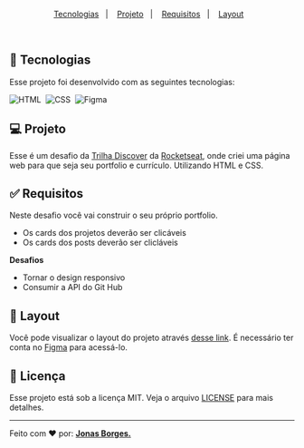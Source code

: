 <!-- <h1 align="center">
  <img alt="dev.finances" title="dev.finances" src=".github/logo.svg" width="220px" />
</h1> -->

<p align="center">
  <a href="#-tecnologias">Tecnologias</a>&nbsp;&nbsp;&nbsp;|&nbsp;&nbsp;&nbsp;
  <a href="#-projeto">Projeto</a>&nbsp;&nbsp;&nbsp;|&nbsp;&nbsp;&nbsp;
  <a href="#-requisitos">Requisitos</a>&nbsp;&nbsp;&nbsp;|&nbsp;&nbsp;&nbsp;
  <a href="#-layout">Layout</a>&nbsp;&nbsp;&nbsp;
</p>


<br>

<!-- <p align="center">
  <img alt="dev.finances" src=".github/devfinances.png" width="100%">
</p> -->

## 🚀 Tecnologias

Esse projeto foi desenvolvido com as seguintes tecnologias:

![HTML](https://img.shields.io/badge/-HTML-05122A?style=flat&logo=HTML5)&nbsp;
![CSS](https://img.shields.io/badge/-CSS-05122A?style=flat&logo=CSS3&logoColor=1572B6)&nbsp;
![Figma](https://img.shields.io/badge/-Figma-05122A?style=flat&logo=figma)&nbsp;

## 💻 Projeto

Esse é um desafio da [Trilha Discover](https://www.rocketseat.com.br/discover)</b> da [Rocketseat](https://rocketseat.com.br), onde criei uma página web para que seja seu portfolio e currículo. Utilizando HTML e CSS.

## ✅ Requisitos

Neste desafio você vai construir o seu próprio portfolio.
- Os cards dos projetos deverão ser clicáveis
- Os cards dos posts deverão ser clicláveis

<b>Desafios</b>
- Tornar o design responsivo 
- Consumir a API do Git Hub

## 🎨 Layout

Você pode visualizar o layout do projeto através [desse link](https://www.figma.com/file/L6fCiWtOgXCfslQdezqQeF/DD-Portfolio/duplicate). É necessário ter conta no [Figma](https://figma.com) para acessá-lo.

## :memo: Licença

Esse projeto está sob a licença MIT. Veja o arquivo [LICENSE](LICENSE.md) para mais detalhes.

---

Feito com ♥ por: <b> [Jonas Borges.](https://github.com/jonasborges93)</b>